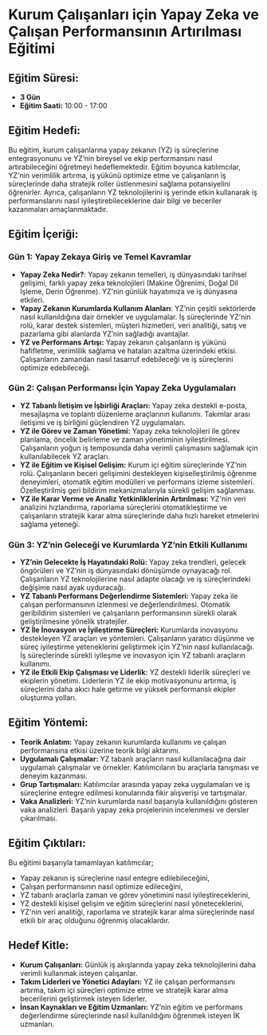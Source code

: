 # Kurum Çalışanları için Yapay Zeka ve Çalışan Performansının Artırılması Eğitimi

## Eğitim Süresi:
- **3 Gün**
- **Eğitim Saati:** 10:00 - 17:00

## Eğitim Hedefi:
Bu eğitim, kurum çalışanlarına yapay zekanın (YZ) iş süreçlerine entegrasyonunu ve YZ’nin bireysel ve ekip performansını nasıl artırabileceğini öğretmeyi hedeflemektedir. Eğitim boyunca katılımcılar, YZ'nin verimlilik artırma, iş yükünü optimize etme ve çalışanların iş süreçlerinde daha stratejik roller üstlenmesini sağlama potansiyelini öğrenirler. Ayrıca, çalışanların YZ teknolojilerini iş yerinde etkin kullanarak iş performanslarını nasıl iyileştirebileceklerine dair bilgi ve beceriler kazanmaları amaçlanmaktadır.

## Eğitim İçeriği:

### **Gün 1: Yapay Zekaya Giriş ve Temel Kavramlar**
- **Yapay Zeka Nedir?**: Yapay zekanın temelleri, iş dünyasındaki tarihsel gelişimi, farklı yapay zeka teknolojileri (Makine Öğrenimi, Doğal Dil İşleme, Derin Öğrenme). YZ'nin günlük hayatımıza ve iş dünyasına etkileri.
- **Yapay Zekanın Kurumlarda Kullanım Alanları**: YZ’nin çeşitli sektörlerde nasıl kullanıldığına dair örnekler ve uygulamalar. İş süreçlerinde YZ'nin rolü, karar destek sistemleri, müşteri hizmetleri, veri analitiği, satış ve pazarlama gibi alanlarda YZ’nin sağladığı avantajlar.
- **YZ ve Performans Artışı:** Yapay zekanın çalışanların iş yükünü hafifletme, verimlilik sağlama ve hataları azaltma üzerindeki etkisi. Çalışanların zamandan nasıl tasarruf edebileceği ve iş süreçlerini optimize edebileceği.

### **Gün 2: Çalışan Performansı İçin Yapay Zeka Uygulamaları**
- **YZ Tabanlı İletişim ve İşbirliği Araçları:** Yapay zeka destekli e-posta, mesajlaşma ve toplantı düzenleme araçlarının kullanımı. Takımlar arası iletişimi ve iş birliğini güçlendiren YZ uygulamaları.
- **YZ ile Görev ve Zaman Yönetimi:** Yapay zeka teknolojileri ile görev planlama, öncelik belirleme ve zaman yönetiminin iyileştirilmesi. Çalışanların yoğun iş temposunda daha verimli çalışmasını sağlamak için kullanılabilecek YZ araçları.
- **YZ ile Eğitim ve Kişisel Gelişim:** Kurum içi eğitim süreçlerinde YZ’nin rolü. Çalışanların beceri gelişimini destekleyen kişiselleştirilmiş öğrenme deneyimleri, otomatik eğitim modülleri ve performans izleme sistemleri. Özelleştirilmiş geri bildirim mekanizmalarıyla sürekli gelişim sağlanması.
- **YZ ile Karar Verme ve Analiz Yetkinliklerinin Artırılması:** YZ'nin veri analizini hızlandırma, raporlama süreçlerini otomatikleştirme ve çalışanların stratejik karar alma süreçlerinde daha hızlı hareket etmelerini sağlama yeteneği.

### **Gün 3: YZ’nin Geleceği ve Kurumlarda YZ’nin Etkili Kullanımı**
- **YZ’nin Gelecekte İş Hayatındaki Rolü:** Yapay zeka trendleri, gelecek öngörüleri ve YZ’nin iş dünyasındaki dönüşümde oynayacağı rol. Çalışanların YZ teknolojilerine nasıl adapte olacağı ve iş süreçlerindeki değişime nasıl ayak uyduracağı.
- **YZ Tabanlı Performans Değerlendirme Sistemleri:** Yapay zeka ile çalışan performansının izlenmesi ve değerlendirilmesi. Otomatik geribildirim sistemleri ve çalışanların performansının sürekli olarak geliştirilmesine yönelik stratejiler.
- **YZ İle İnovasyon ve İyileştirme Süreçleri:** Kurumlarda inovasyonu destekleyen YZ araçları ve yöntemleri. Çalışanların yaratıcı düşünme ve süreç iyileştirme yeteneklerini geliştirmek için YZ’nin nasıl kullanılacağı. İş süreçlerinde sürekli iyileşme ve inovasyon için YZ tabanlı araçların kullanımı.
- **YZ ile Etkili Ekip Çalışması ve Liderlik:** YZ destekli liderlik süreçleri ve ekiplerin yönetimi. Liderlerin YZ ile ekip motivasyonunu artırma, iş süreçlerini daha akıcı hale getirme ve yüksek performanslı ekipler oluşturma yolları.

## Eğitim Yöntemi:
- **Teorik Anlatım:** Yapay zekanın kurumlarda kullanımı ve çalışan performansına etkisi üzerine teorik bilgi aktarımı.
- **Uygulamalı Çalışmalar:** YZ tabanlı araçların nasıl kullanılacağına dair uygulamalı çalışmalar ve örnekler. Katılımcıların bu araçlarla tanışması ve deneyim kazanması.
- **Grup Tartışmaları:** Katılımcılar arasında yapay zeka uygulamaları ve iş süreçlerine entegre edilmesi konularında fikir alışverişi ve tartışmalar.
- **Vaka Analizleri:** YZ’nin kurumlarda nasıl başarıyla kullanıldığını gösteren vaka analizleri. Başarılı yapay zeka projelerinin incelenmesi ve dersler çıkarılması.

## Eğitim Çıktıları:
Bu eğitimi başarıyla tamamlayan katılımcılar;
- Yapay zekanın iş süreçlerine nasıl entegre edilebileceğini,
- Çalışan performansının nasıl optimize edileceğini,
- YZ tabanlı araçlarla zaman ve görev yönetimini nasıl iyileştireceklerini,
- YZ destekli kişisel gelişim ve eğitim süreçlerini nasıl yöneteceklerini,
- YZ'nin veri analitiği, raporlama ve stratejik karar alma süreçlerinde nasıl etkili bir araç olduğunu öğrenmiş olacaklardır.

## Hedef Kitle:
- **Kurum Çalışanları:** Günlük iş akışlarında yapay zeka teknolojilerini daha verimli kullanmak isteyen çalışanlar.
- **Takım Liderleri ve Yönetici Adayları:** YZ ile çalışan performansını artırma, takım içi süreçleri optimize etme ve stratejik karar alma becerilerini geliştirmek isteyen liderler.
- **İnsan Kaynakları ve Eğitim Uzmanları:** YZ’nin eğitim ve performans değerlendirme süreçlerinde nasıl kullanıldığını öğrenmek isteyen İK uzmanları.
